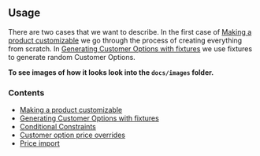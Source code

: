 ## Usage
There are two cases that we want to describe. In the first case of [Making a product customizable](making_a_product_customizable.md) we go through the process
of creating everything from scratch. In [Generating Customer Options with fixtures](fixtures.md) we use fixtures to generate 
random Customer Options.

**To see images of how it looks look into the `docs/images` folder.**

### Contents

- [Making a product customizable](making_a_product_customizable.md)
- [Generating Customer Options with fixtures](fixtures.md)
- [Conditional Constraints](conditional_constraints.md)
- [Customer option price overrides](price_override.md)
- [Price import](price_import.md)
